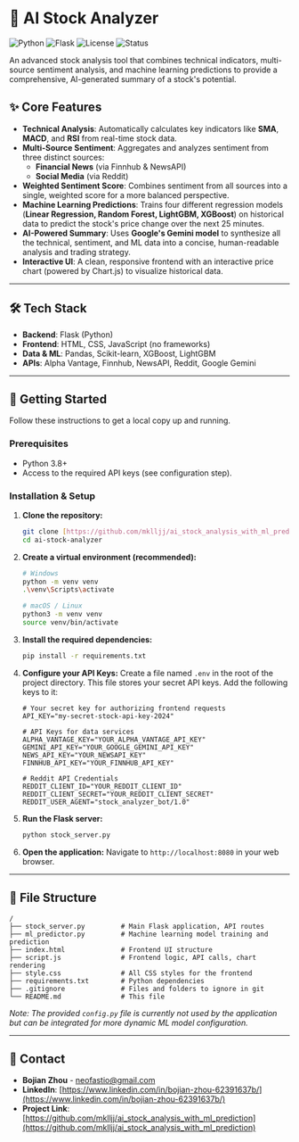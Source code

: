 # 🤖 AI Stock Analyzer

![Python](https://img.shields.io/badge/Python-3.8+-blue.svg)
![Flask](https://img.shields.io/badge/Flask-3.0.0-green.svg)
![License](https://img.shields.io/badge/license-MIT-green.svg)
![Status](https://img.shields.io/badge/status-active-success.svg)

An advanced stock analysis tool that combines technical indicators, multi-source sentiment analysis, and machine learning predictions to provide a comprehensive, AI-generated summary of a stock's potential.



## ✨ Core Features

* **Technical Analysis**: Automatically calculates key indicators like **SMA**, **MACD**, and **RSI** from real-time stock data.
* **Multi-Source Sentiment**: Aggregates and analyzes sentiment from three distinct sources:
    * **Financial News** (via Finnhub & NewsAPI)
    * **Social Media** (via Reddit)
* **Weighted Sentiment Score**: Combines sentiment from all sources into a single, weighted score for a more balanced perspective.
* **Machine Learning Predictions**: Trains four different regression models (**Linear Regression, Random Forest, LightGBM, XGBoost**) on historical data to predict the stock's price change over the next 25 minutes.
* **AI-Powered Summary**: Uses **Google's Gemini model** to synthesize all the technical, sentiment, and ML data into a concise, human-readable analysis and trading strategy.
* **Interactive UI**: A clean, responsive frontend with an interactive price chart (powered by Chart.js) to visualize historical data.

---

## 🛠️ Tech Stack

* **Backend**: Flask (Python)
* **Frontend**: HTML, CSS, JavaScript (no frameworks)
* **Data & ML**: Pandas, Scikit-learn, XGBoost, LightGBM
* **APIs**: Alpha Vantage, Finnhub, NewsAPI, Reddit, Google Gemini

---

## 🚀 Getting Started

Follow these instructions to get a local copy up and running.

### Prerequisites

* Python 3.8+
* Access to the required API keys (see configuration step).

### Installation & Setup

1.  **Clone the repository:**
    ```sh
    git clone [https://github.com/mklljj/ai_stock_analysis_with_ml_prediction.git](https://github.com/mklljj/ai_stock_analysis_with_ml_prediction.git)
    cd ai-stock-analyzer
    ```

2.  **Create a virtual environment (recommended):**
    ```sh
    # Windows
    python -m venv venv
    .\venv\Scripts\activate

    # macOS / Linux
    python3 -m venv venv
    source venv/bin/activate
    ```

3.  **Install the required dependencies:**
    ```sh
    pip install -r requirements.txt
    ```

4.  **Configure your API Keys:**
    Create a file named `.env` in the root of the project directory. This file stores your secret API keys. Add the following keys to it:

    ```env
    # Your secret key for authorizing frontend requests
    API_KEY="my-secret-stock-api-key-2024"

    # API Keys for data services
    ALPHA_VANTAGE_KEY="YOUR_ALPHA_VANTAGE_API_KEY"
    GEMINI_API_KEY="YOUR_GOOGLE_GEMINI_API_KEY"
    NEWS_API_KEY="YOUR_NEWSAPI_KEY"
    FINNHUB_API_KEY="YOUR_FINNHUB_API_KEY"

    # Reddit API Credentials
    REDDIT_CLIENT_ID="YOUR_REDDIT_CLIENT_ID"
    REDDIT_CLIENT_SECRET="YOUR_REDDIT_CLIENT_SECRET"
    REDDIT_USER_AGENT="stock_analyzer_bot/1.0"
    ```

5.  **Run the Flask server:**
    ```sh
    python stock_server.py
    ```

6.  **Open the application:**
    Navigate to `http://localhost:8080` in your web browser.

---

## 📂 File Structure

```
/
├── stock_server.py         # Main Flask application, API routes
├── ml_predictor.py         # Machine learning model training and prediction
├── index.html              # Frontend UI structure
├── script.js               # Frontend logic, API calls, chart rendering
├── style.css               # All CSS styles for the frontend
├── requirements.txt        # Python dependencies
├── .gitignore              # Files and folders to ignore in git
└── README.md               # This file
```
*Note: The provided `config.py` file is currently not used by the application but can be integrated for more dynamic ML model configuration.*

---

## 📧 Contact

* **Bojian Zhou** - [neofastio@gmail.com](mailto:neofastio@gmail.com)
* **LinkedIn**: [https://www.linkedin.com/in/bojian-zhou-62391637b/](https://www.linkedin.com/in/bojian-zhou-62391637b/)
* **Project Link**: [https://github.com/mklljj/ai_stock_analysis_with_ml_prediction](https://github.com/mklljj/ai_stock_analysis_with_ml_prediction)
